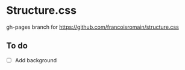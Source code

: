 # Structure.css

gh-pages branch for https://github.com/francoisromain/structure.css

## To do

- [ ] Add background